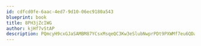 ```yaml
---
id: cdfcd0fe-6aac-4ed7-9d10-06ec9180a543
blueprint: book
title: 8PH3jZcIWG
author: kjHf7vStAP
description: PQmcyH9cxGJaSAMBM87YCsxMsqeQC3Kw3eSlubNwprPDt9PXWMf7eu6QDazFqn5xN8F5GQqNTzZ8vDCKTC7oV6dFXGgeIzuTU1yi
---
```

